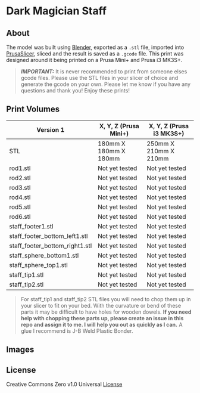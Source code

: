 # Dark Magician Staff

## About

The model was built using [Blender](https://www.blender.org/), exported as a `.stl` file, imported into [PrusaSlicer](https://www.prusa3d.com/page/prusaslicer_424/), sliced and the result is saved as a `.gcode` file. This print was designed around it being printed on a Prusa Mini+ and Prusa i3 MK3S+.

> _**IMPORTANT:**_ It is never recommended to print from someone elses gcode files. Please use the STL files in your slicer of choice and generate the gcode on your own. Please let me know if you have any questions and thank you! Enjoy these prints!

## Print Volumes

| Version 1                      |  X, Y, Z (Prusa Mini+)   | X, Y, Z (Prusa i3 MK3S+) |
| -----------                    | -----------              | -----------              |
| STL                            | 180mm X 180mm X 180mm    | 250mm X 210mm X 210mm    |
| rod1.stl                       | Not yet tested           | Not yet tested           |
| rod2.stl                       | Not yet tested           | Not yet tested           |
| rod3.stl                       | Not yet tested           | Not yet tested           |
| rod4.stl                       | Not yet tested           | Not yet tested           |
| rod5.stl                       | Not yet tested           | Not yet tested           |
| rod6.stl                       | Not yet tested           | Not yet tested           |
| staff_footer1.stl              | Not yet tested           | Not yet tested           |
| staff_footer_bottom_left1.stl  | Not yet tested           | Not yet tested           |
| staff_footer_bottom_right1.stl | Not yet tested           | Not yet tested           |
| staff_sphere_bottom1.stl       | Not yet tested           | Not yet tested           |
| staff_sphere_top1.stl          | Not yet tested           | Not yet tested           |
| staff_tip1.stl                 | Not yet tested           | Not yet tested           |
| staff_tip2.stl                 | Not yet tested           | Not yet tested           |

> For staff_tip1 and staff_tip2 STL files you will need to chop them up in your slicer to fit on your bed. With the curvature or bend of these parts it may be difficult to have holes for wooden dowels. **If you need help with chopping these parts up, please create an issue in this repo and assign it to me. I will help you out as quickly as I can.** A glue I recommend is J-B Weld Plastic Bonder. 

## Images

## License

Creative Commons Zero v1.0 Universal [License](LICENSE)
